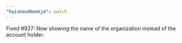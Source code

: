 ```yaml
---
"huishoudboekje": patch
---
```


Fixed #927: Now showing the name of the organization instead of the account holder.
